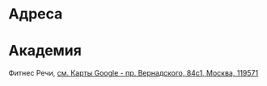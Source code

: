 # Адреса

# Академия

Фитнес Речи, [см. Карты Google - пр. Вернадского, 84с1, Москва, 119571](https://goo.gl/maps/zpUEu1y31jnRK9qc8)
